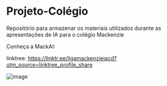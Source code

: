 # Projeto-Colégio
Repositório para armazenar os materiais utilizados durante as apresentações de IA para o colégio Mackenzie

Conheça a MackAI:

linktree: https://linktr.ee/ligamackenzieiacd?utm_source=linktree_profile_share



![image](https://github.com/user-attachments/assets/18c2af6d-3492-41ad-b360-3d96fb051657)

